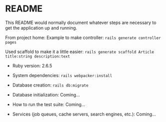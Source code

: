 # README

This README would normally document whatever steps are necessary to get the
application up and running.

From project home:
Example to make controller: `rails generate controller pages`

Used scaffold to make it a little easier: `rails generate scaffold Article title:string description:text`

* Ruby version: 2.6.5

* System dependencies: `rails webpacker:install`

* Database creation: `rails db:migrate`

* Database initialization: Coming...

* How to run the test suite: Coming...

* Services (job queues, cache servers, search engines, etc.): Coming...
